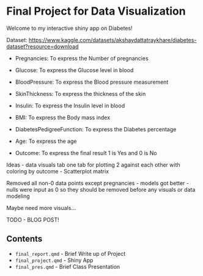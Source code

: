 # Final Project for Data Visualization 
Welcome to my interactive shiny app on Diabetes!

Dataset: https://www.kaggle.com/datasets/akshaydattatraykhare/diabetes-dataset?resource=download

  - Pregnancies: To express the Number of pregnancies

  - Glucose: To express the Glucose level in blood

  - BloodPressure: To express the Blood pressure measurement

  - SkinThickness: To express the thickness of the skin

  - Insulin: To express the Insulin level in blood

  - BMI: To express the Body mass index
  
  - DiabetesPedigreeFunction: To express the Diabetes percentage

  - Age: To express the age

  - Outcome: To express the final result 1 is Yes and 0 is No
  
  
  Ideas - 
    data visuals tab
      one tab for plotting 2 against each other with coloring by outcome - Scatterplot matrix
  
  
  
  Removed all non-0 data points except pregnancies - models got better - nulls were input as 0 so they should be removed before any visuals or data modeling
    
  Maybe need more visuals...
    
    
TODO - BLOG POST!
    
    
## Contents
- `final_report.qmd` - Brief Write up of Project
- `final_project.qmd` - Shiny App
- `final_pres.qmd` - Brief Class Presentation